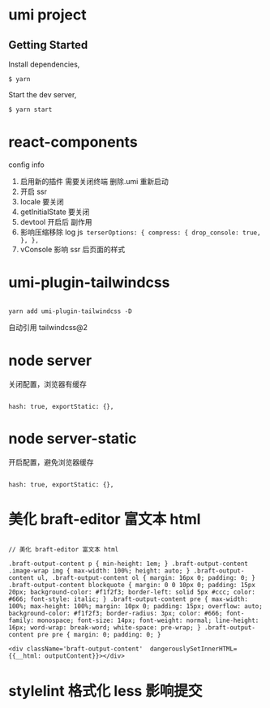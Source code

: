 # umi project

## Getting Started

Install dependencies,

```bash
$ yarn
```

Start the dev server,

```bash
$ yarn start
```

# react-components

config info

1. 启用新的插件 需要关闭终端 删除.umi 重新启动
2. 开启 ssr
3. locale 要关闭
4. getInitialState 要关闭
5. devtool 开启后 副作用
6. 影响压缩移除 log js` terserOptions: { compress: { drop_console: true, }, },`
7. vConsole 影响 ssr 后页面的样式

# umi-plugin-tailwindcss

```

yarn add umi-plugin-tailwindcss -D

```

自动引用 tailwindcss@2

# node server

关闭配置，浏览器有缓存

```

hash: true, exportStatic: {},

```

# node server-static

开启配置，避免浏览器缓存

```

hash: true, exportStatic: {},

```

# 美化 braft-editor 富文本 html

```

// 美化 braft-editor 富文本 html

.braft-output-content p { min-height: 1em; } .braft-output-content .image-wrap img { max-width: 100%; height: auto; } .braft-output-content ul, .braft-output-content ol { margin: 16px 0; padding: 0; } .braft-output-content blockquote { margin: 0 0 10px 0; padding: 15px 20px; background-color: #f1f2f3; border-left: solid 5px #ccc; color: #666; font-style: italic; } .braft-output-content pre { max-width: 100%; max-height: 100%; margin: 10px 0; padding: 15px; overflow: auto; background-color: #f1f2f3; border-radius: 3px; color: #666; font-family: monospace; font-size: 14px; font-weight: normal; line-height: 16px; word-wrap: break-word; white-space: pre-wrap; } .braft-output-content pre pre { margin: 0; padding: 0; }

<div className='braft-output-content'  dangerouslySetInnerHTML={{__html: outputContent}}></div>
```

# stylelint 格式化 less 影响提交
